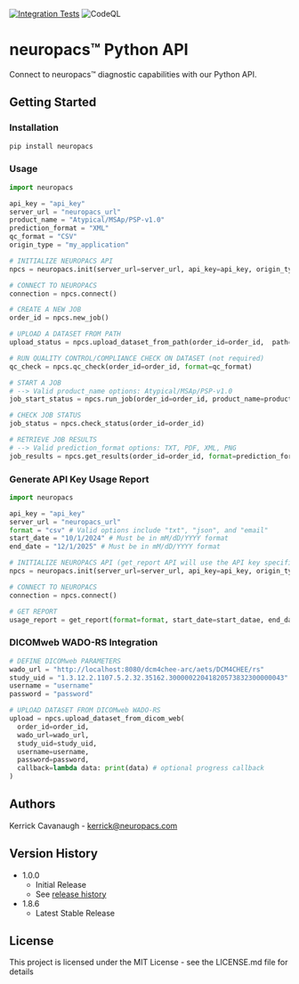 [![Integration Tests](https://github.com/neuropacs/neuropacs-py-api/actions/workflows/ci.yml/badge.svg)](https://github.com/neuropacs/neuropacs-py-api/actions/workflows/ci.yml)
![CodeQL](https://github.com/neuropacs/neuropacs-py-api/actions/workflows/codeql-analysis.yml/badge.svg)

# neuropacs™ Python API

Connect to neuropacs™ diagnostic capabilities with our Python API.

## Getting Started

### Installation

```bash
pip install neuropacs
```

### Usage

```py
import neuropacs

api_key = "api_key"
server_url = "neuropacs_url"
product_name = "Atypical/MSAp/PSP-v1.0"
prediction_format = "XML"
qc_format = "CSV"
origin_type = "my_application"

# INITIALIZE NEUROPACS API
npcs = neuropacs.init(server_url=server_url, api_key=api_key, origin_type=origin_type)

# CONNECT TO NEUROPACS
connection = npcs.connect()

# CREATE A NEW JOB
order_id = npcs.new_job()

# UPLOAD A DATASET FROM PATH
upload_status = npcs.upload_dataset_from_path(order_id=order_id,  path="/path/to/dataset/")

# RUN QUALITY CONTROL/COMPLIANCE CHECK ON DATASET (not required)
qc_check = npcs.qc_check(order_id=order_id, format=qc_format)

# START A JOB
# --> Valid product_name options: Atypical/MSAp/PSP-v1.0
job_start_status = npcs.run_job(order_id=order_id, product_name=product_name)

# CHECK JOB STATUS
job_status = npcs.check_status(order_id=order_id)

# RETRIEVE JOB RESULTS
# --> Valid prediction_format options: TXT, PDF, XML, PNG
job_results = npcs.get_results(order_id=order_id, format=prediction_format)
```

### Generate API Key Usage Report

```py
import neuropacs

api_key = "api_key"
server_url = "neuropacs_url"
format = "csv" # Valid options include "txt", "json", and "email"
start_date = "10/1/2024" # Must be in mM/dD/YYYY format
end_date = "12/1/2025" # Must be in mM/dD/YYYY format

# INITIALIZE NEUROPACS API (get_report API will use the API key specified here)
npcs = neuropacs.init(server_url=server_url, api_key=api_key, origin_type=origin_type)

# CONNECT TO NEUROPACS
connection = npcs.connect()

# GET REPORT
usage_report = get_report(format=format, start_date=start_datae, end_date=end_date)
```

### DICOMweb WADO-RS Integration

```py
# DEFINE DICOMweb PARAMETERS
wado_url = "http://localhost:8080/dcm4chee-arc/aets/DCM4CHEE/rs"
study_uid = "1.3.12.2.1107.5.2.32.35162.30000022041820573832300000043"
username = "username"
password = "password"

# UPLOAD DATASET FROM DICOMweb WADO-RS
upload = npcs.upload_dataset_from_dicom_web(
  order_id=order_id,
  wado_url=wado_url,
  study_uid=study_uid,
  username=username,
  password=password,
  callback=lambda data: print(data) # optional progress callback
)
```

## Authors

Kerrick Cavanaugh - kerrick@neuropacs.com

## Version History

- 1.0.0
  - Initial Release
  - See [release history](https://pypi.org/project/neuropacs/#history)
- 1.8.6
  - Latest Stable Release

## License

This project is licensed under the MIT License - see the LICENSE.md file for details
